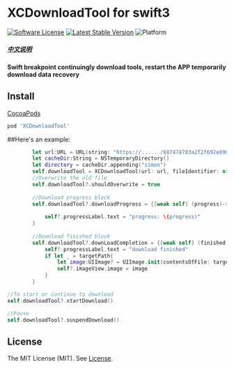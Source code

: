 # XCDownloadTool for swift3

[![Software License](https://img.shields.io/badge/license-MIT-brightgreen.svg)](LICENSE.md)
[![Latest Stable Version](http://img.shields.io/cocoapods/v/XCDownloadTool.svg)](https://github.com/wuchun4/XCDownloadTool)
![Platform](http://img.shields.io/cocoapods/p/XCDownloadTool.svg)




##### [中文说明](https://github.com/wuchun4/XCDownloadTool/blob/master/LICENSE)

#### Swift breakpoint continuingly download tools, restart the APP temporarily download data recovery

## Install
[CocoaPods](http://cocoapods.org)

```ruby
pod 'XCDownloadTool'
```

##Here's an example:
```swift
        let url:URL = URL(string: "https://....../687474703a2f2f692e696d6775722e636f6d2f30684a384d7a572e676966")!
        let cacheDir:String = NSTemporaryDirectory()
        let directory = cacheDir.appending("simon")
        self.downloadTool = XCDownloadTool(url: url, fileIdentifier: nil, targetDirectory: directory, shouldResume: true)
        //Overwrite the old file
        self.downloadTool?.shouldOverwrite = true
        
        //Download progress block        
        self.downloadTool?.downloadProgress = {[weak self] (progress)-> Void in
            
            self?.progressLabel.text = "progress: \(progress)"
        }
        
        //Download finished block
        self.downloadTool?.downLoadCompletion = {[weak self] (finished:Bool ,targetPath:String?, error:Error?) -> Void in
            self?.progressLabel.text = "download finished"
            if let _ = targetPath{
                let image:UIImage? = UIImage.init(contentsOfFile: targetPath!)
                self?.imageView.image = image
            }
        }
```

```swift
//To start or continue to download
self.downloadTool?.startDownload()
```

```swift
//Pause
self.downloadTool?.suspendDownload()
```

## License

The MIT License (MIT). See [License](https://github.com/wuchun4/XCDownloadTool/blob/master/LICENSE).
